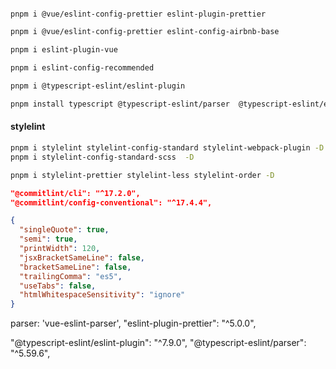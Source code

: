 ####

```sh
pnpm i @vue/eslint-config-prettier eslint-plugin-prettier

pnpm i @vue/eslint-config-prettier eslint-config-airbnb-base

pnpm i eslint-plugin-vue

pnpm i eslint-config-recommended

pnpm i @typescript-eslint/eslint-plugin
```

```sh
pnpm install typescript @typescript-eslint/parser  @typescript-eslint/eslint-plugin -D
```

#### stylelint

```sh
pnpm i stylelint stylelint-config-standard stylelint-webpack-plugin -D
pnpm i stylelint-config-standard-scss  -D

pnpm i stylelint-prettier stylelint-less stylelint-order -D
```

```json
"@commitlint/cli": "^17.2.0",
"@commitlint/config-conventional": "^17.4.4",
```

```json .prettierrc.json
{
  "singleQuote": true,
  "semi": true,
  "printWidth": 120,
  "jsxBracketSameLine": false,
  "bracketSameLine": false,
  "trailingComma": "es5",
  "useTabs": false,
  "htmlWhitespaceSensitivity": "ignore"
}
```

parser: 'vue-eslint-parser',
"eslint-plugin-prettier": "^5.0.0",

"@typescript-eslint/eslint-plugin": "^7.9.0",
"@typescript-eslint/parser": "^5.59.6",
